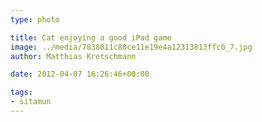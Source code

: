 ```yaml
---
type: photo

title: Cat enjoying a good iPad game
image: ../media/7838011c80ce11e19e4a12313813ffc0_7.jpg
author: Matthias Kretschmann

date: 2012-04-07 16:26:46+00:00

tags:
- sitamun
---
```

